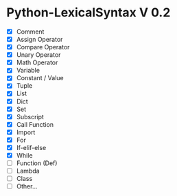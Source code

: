 # Python-LexicalSyntax V 0.2
 
- [x] Comment
- [x] Assign Operator
- [x] Compare Operator
- [x] Unary Operator
- [x] Math Operator
- [x] Variable
- [x] Constant / Value
- [x] Tuple
- [x] List
- [x] Dict
- [x] Set
- [x] Subscript
- [x] Call Function
- [x] Import
- [x] For
- [x] If-elif-else
- [x] While
- [ ] Function (Def)
- [ ] Lambda
- [ ] Class
- [ ] Other...
